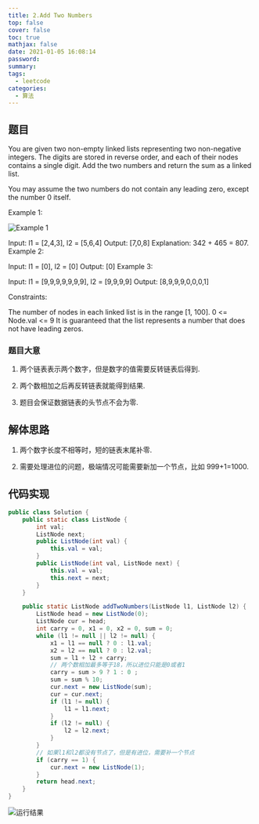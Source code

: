 ```yaml
---
title: 2.Add Two Numbers
top: false
cover: false
toc: true
mathjax: false
date: 2021-01-05 16:08:14
password:
summary:
tags:
  - leetcode
categories:
  - 算法
---
```


## 题目

You are given two non-empty linked lists representing two non-negative integers. The digits are stored in reverse order, and each of their nodes contains a single digit. Add the two numbers and return the sum as a linked list.

You may assume the two numbers do not contain any leading zero, except the number 0 itself.

Example 1:

![Example 1](http://rlf7zdk5v.hn-bkt.clouddn.com/1.jpg)

Input: l1 = [2,4,3], l2 = [5,6,4]
Output: [7,0,8]
Explanation: 342 + 465 = 807.
Example 2:

Input: l1 = [0], l2 = [0]
Output: [0]
Example 3:

Input: l1 = [9,9,9,9,9,9,9], l2 = [9,9,9,9]
Output: [8,9,9,9,0,0,0,1]

Constraints:

The number of nodes in each linked list is in the range [1, 100].
0 <= Node.val <= 9
It is guaranteed that the list represents a number that does not have leading zeros.

### 题目大意

1. 两个链表表示两个数字，但是数字的值需要反转链表后得到.

2. 两个数相加之后再反转链表就能得到结果.

3. 题目会保证数据链表的头节点不会为零.

## 解体思路

1. 两个数字长度不相等时，短的链表末尾补零.

2. 需要处理进位的问题，极端情况可能需要新加一个节点，比如 999+1=1000.

## 代码实现

```java
public class Solution {
    public static class ListNode {
        int val;
        ListNode next;
        public ListNode(int val) {
            this.val = val;
        }
        public ListNode(int val, ListNode next) {
            this.val = val;
            this.next = next;
        }
    }

    public static ListNode addTwoNumbers(ListNode l1, ListNode l2) {
        ListNode head = new ListNode(0);
        ListNode cur = head;
        int carry = 0, x1 = 0, x2 = 0, sum = 0;
        while (l1 != null || l2 != null) {
            x1 = l1 == null ? 0 : l1.val;
            x2 = l2 == null ? 0 : l2.val;
            sum = l1 + l2 + carry;
            // 两个数相加最多等于18，所以进位只能是0或者1
            carry = sum > 9 ? 1 : 0 ;
            sum = sum % 10;
            cur.next = new ListNode(sum);
            cur = cur.next;
            if (l1 != null) {
                l1 = l1.next;
            }
            if (l2 != null) {
                l2 = l2.next;
            }
        }
        // 如果l1和l2都没有节点了，但是有进位，需要补一个节点
        if (carry == 1) {
            cur.next = new ListNode(1);
        }
        return head.next;
    }
}

```

![运行结果](result.png)
